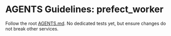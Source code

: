 # AGENTS Guidelines: prefect_worker

Follow the root [AGENTS.md](../../AGENTS.md). No dedicated tests yet, but ensure changes do not break other services.


